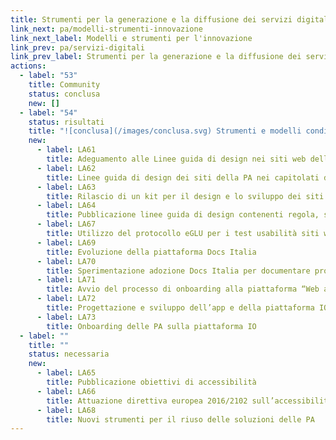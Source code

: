 ```yaml
---
title: Strumenti per la generazione e la diffusione dei servizi digitali
link_next: pa/modelli-strumenti-innovazione
link_next_label: Modelli e strumenti per l'innovazione
link_prev: pa/servizi-digitali
link_prev_label: Strumenti per la generazione e la diffusione dei servizi digitali
actions:
  - label: "53"
    title: Community
    status: conclusa
    new: []
  - label: "54"
    status: risultati
    title: "![conclusa](/images/conclusa.svg) Strumenti e modelli condivisi per la progettazione e la realizzazione di servizi"
    new:
      - label: LA61
        title: Adeguamento alle Linee guida di design nei siti web delle PA
      - label: LA62
        title: Linee guida di design dei siti della PA nei capitolati di gara
      - label: LA63
        title: Rilascio di un kit per il design e lo sviluppo dei siti dei comuni e delle scuole
      - label: LA64
        title: Pubblicazione linee guida di design contenenti regola, standard e guide tecniche, secondo l’art. 71 del CAD
      - label: LA67
        title: Utilizzo del protocollo eGLU per i test usabilità siti web delle PA centrali
      - label: LA69
        title: Evoluzione della piattaforma Docs Italia
      - label: LA70
        title: Sperimentazione adozione Docs Italia per documentare progetti pubblici legati all’Agenda digitale
      - label: LA71
        title: Avvio del processo di onboarding alla piattaforma “Web analytics Italia”
      - label: LA72
        title: Progettazione e sviluppo dell’app e della piattaforma IO
      - label: LA73
        title: Onboarding delle PA sulla piattaforma IO
  - label: ""
    title: ""
    status: necessaria
    new:
      - label: LA65
        title: Pubblicazione obiettivi di accessibilità
      - label: LA66
        title: Attuazione direttiva europea 2016/2102 sull’accessibilità dei siti web
      - label: LA68
        title: Nuovi strumenti per il riuso delle soluzioni delle PA
---
```

